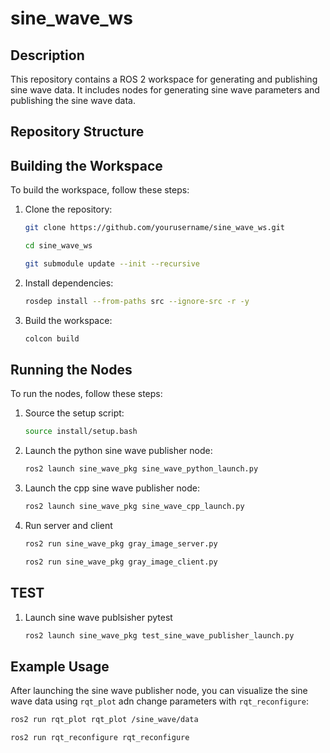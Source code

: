 # sine_wave_ws

## Description
This repository contains a ROS 2 workspace for generating and publishing sine wave data. It includes nodes for generating sine wave parameters and publishing the sine wave data.

## Repository Structure

## Building the Workspace
To build the workspace, follow these steps:

1. Clone the repository:
    ```sh
    git clone https://github.com/yourusername/sine_wave_ws.git

    cd sine_wave_ws
    
    git submodule update --init --recursive
    ```

2. Install dependencies:
    ```sh
    rosdep install --from-paths src --ignore-src -r -y
    ```

3. Build the workspace:
    ```sh
    colcon build 
    ```

## Running the Nodes
To run the nodes, follow these steps:

1. Source the setup script:
    ```sh
    source install/setup.bash
    ```

2. Launch the python sine wave publisher node:
    ```sh
    ros2 launch sine_wave_pkg sine_wave_python_launch.py
    ```
3. Launch the cpp sine wave publisher node:
    ```sh
    ros2 launch sine_wave_pkg sine_wave_cpp_launch.py
4. Run server and client
    ```sh
    ros2 run sine_wave_pkg gray_image_server.py

    ros2 run sine_wave_pkg gray_image_client.py 
    ```
## TEST
1. Launch sine wave publsisher pytest
    ```sh
    ros2 launch sine_wave_pkg test_sine_wave_publisher_launch.py 
    ```

## Example Usage
After launching the sine wave publisher node, you can visualize the sine wave data using `rqt_plot` adn change parameters with `rqt_reconfigure`:

```sh
ros2 run rqt_plot rqt_plot /sine_wave/data

ros2 run rqt_reconfigure rqt_reconfigure
```
